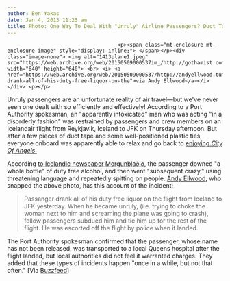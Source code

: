 ```yaml
---
author: Ben Yakas
date: Jan 4, 2013 11:25 am
title: Photo: One Way To Deal With "Unruly" Airline Passengers? Duct Tape
---
```


	
										<p><span class="mt-enclosure mt-enclosure-image" style="display: inline;"> </span></p><div class="image-none"> <img alt="1413plane1.jpeg" src="https://web.archive.org/web/20150509000537im_/http://gothamist.com/attachments/byakas/1413plane1.jpeg" width="640" height="640"> <br> <i> <a href="https://web.archive.org/web/20150509000537/http://andyellwood.tumblr.com/post/39659474993/passanger-drank-all-of-his-duty-free-liquor-on-the">via Andy Ellwood</a></i></div> <p></p>

<p>Unruly passengers are an unfortunate reality of air travel&#x2014;but we&apos;ve never seen one dealt with so efficiently and effectively! According to a Port Authority spokesman, an &quot;apparently intoxicated&quot; man who was acting &quot;in a disorderly fashion&quot; was restrained by passengers and crew members on an Icelandair flight from Reykjavik, Iceland to JFK on Thursday afternoon. But after a few pieces of duct tape and some well-positioned plastic ties, everyone onboard was apparently able to relax and go back to <a href="https://web.archive.org/web/20150509000537/http://www.icelandair.us/information/on-board/entertainment/">enjoying <em>City Of Angels</em>.</a> </p>

<p>According <a href="https://web.archive.org/web/20150509000537/http://www.mbl.is/frettir/innlent/2013/01/04/slo_farthega_og_hraekti_itrekad/">to Icelandic newspaper Morgunbla&#xF0;i&#xF0;</a>, the passenger downed &quot;a whole bottle&quot; of duty free alcohol, and then went &quot;subsequent crazy,&quot; using threatening language and repeatedly spitting on people. <a href="https://web.archive.org/web/20150509000537/http://andyellwood.tumblr.com/post/39659474993/passanger-drank-all-of-his-duty-free-liquor-on-the">Andy Ellwood</a>, who snapped the above photo, has this account of the incident:</p>

<blockquote>Passanger drank all of his duty free liquor on the flight from Iceland to JFK yesterday. When he became unruly, (i.e. trying to choke the woman next to him and screaming the plane was going to crash), fellow passengers subdued him and tie him up for the rest of the flight. He was escorted off the flight by police when it landed.</blockquote>

<p>The Port Authority spokesman confirmed that the passenger, whose name has not been released, was transported to a local Queens hospital after the flight landed, but local authorities did not feel it warranted charges. They added that these types of incidents happen &quot;once in a while, but not that often.&quot; [Via <a href="https://web.archive.org/web/20150509000537/http://www.buzzfeed.com/ryanhatesthis/drunk-guy-so-drunk-on-plane-that-he-had-to-be-tape">Buzzfeed</a>]</p>					
										
									
				
